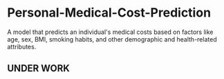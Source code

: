 # Personal-Medical-Cost-Prediction
A model that predicts an individual's medical costs based on factors like age, sex, BMI, smoking habits, and other demographic and health-related attributes.


## UNDER WORK
